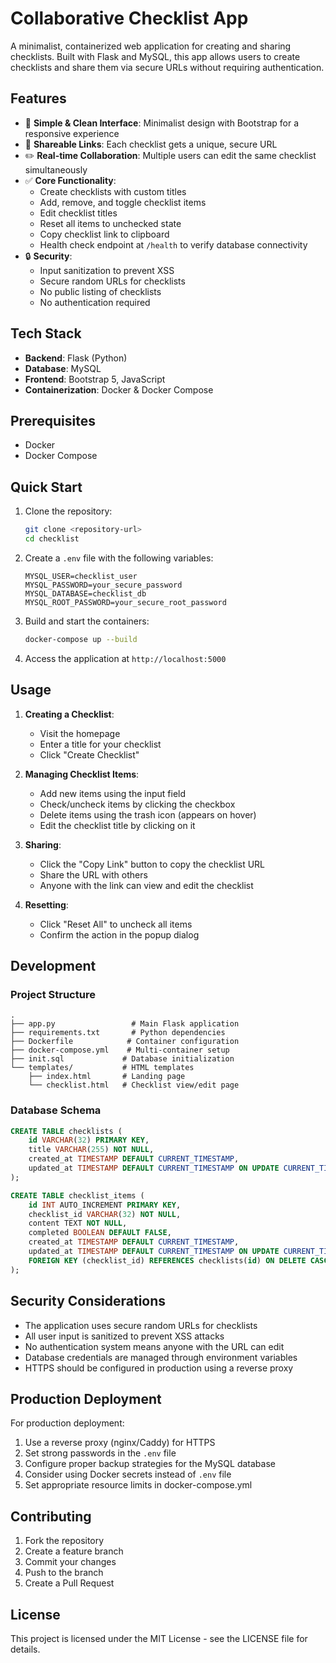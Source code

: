 # Collaborative Checklist App

A minimalist, containerized web application for creating and sharing checklists. Built with Flask and MySQL, this app allows users to create checklists and share them via secure URLs without requiring authentication.

## Features

- 🎯 **Simple & Clean Interface**: Minimalist design with Bootstrap for a responsive experience
- 🔗 **Shareable Links**: Each checklist gets a unique, secure URL
- ✏️ **Real-time Collaboration**: Multiple users can edit the same checklist simultaneously
- ✅ **Core Functionality**:
  - Create checklists with custom titles
  - Add, remove, and toggle checklist items
  - Edit checklist titles
  - Reset all items to unchecked state
  - Copy checklist link to clipboard
  - Health check endpoint at `/health` to verify database connectivity
- 🔒 **Security**:
  - Input sanitization to prevent XSS
  - Secure random URLs for checklists
  - No public listing of checklists
  - No authentication required

## Tech Stack

- **Backend**: Flask (Python)
- **Database**: MySQL
- **Frontend**: Bootstrap 5, JavaScript
- **Containerization**: Docker & Docker Compose

## Prerequisites

- Docker
- Docker Compose

## Quick Start

1. Clone the repository:
   ```bash
   git clone <repository-url>
   cd checklist
   ```

2. Create a `.env` file with the following variables:
   ```env
   MYSQL_USER=checklist_user
   MYSQL_PASSWORD=your_secure_password
   MYSQL_DATABASE=checklist_db
   MYSQL_ROOT_PASSWORD=your_secure_root_password
   ```

3. Build and start the containers:
   ```bash
   docker-compose up --build
   ```

4. Access the application at `http://localhost:5000`

## Usage

1. **Creating a Checklist**:
   - Visit the homepage
   - Enter a title for your checklist
   - Click "Create Checklist"

2. **Managing Checklist Items**:
   - Add new items using the input field
   - Check/uncheck items by clicking the checkbox
   - Delete items using the trash icon (appears on hover)
   - Edit the checklist title by clicking on it

3. **Sharing**:
   - Click the "Copy Link" button to copy the checklist URL
   - Share the URL with others
   - Anyone with the link can view and edit the checklist

4. **Resetting**:
   - Click "Reset All" to uncheck all items
   - Confirm the action in the popup dialog

## Development

### Project Structure

```
.
├── app.py                 # Main Flask application
├── requirements.txt       # Python dependencies
├── Dockerfile            # Container configuration
├── docker-compose.yml    # Multi-container setup
├── init.sql             # Database initialization
└── templates/           # HTML templates
    ├── index.html       # Landing page
    └── checklist.html   # Checklist view/edit page
```

### Database Schema

```sql
CREATE TABLE checklists (
    id VARCHAR(32) PRIMARY KEY,
    title VARCHAR(255) NOT NULL,
    created_at TIMESTAMP DEFAULT CURRENT_TIMESTAMP,
    updated_at TIMESTAMP DEFAULT CURRENT_TIMESTAMP ON UPDATE CURRENT_TIMESTAMP
);

CREATE TABLE checklist_items (
    id INT AUTO_INCREMENT PRIMARY KEY,
    checklist_id VARCHAR(32) NOT NULL,
    content TEXT NOT NULL,
    completed BOOLEAN DEFAULT FALSE,
    created_at TIMESTAMP DEFAULT CURRENT_TIMESTAMP,
    updated_at TIMESTAMP DEFAULT CURRENT_TIMESTAMP ON UPDATE CURRENT_TIMESTAMP,
    FOREIGN KEY (checklist_id) REFERENCES checklists(id) ON DELETE CASCADE
);
```

## Security Considerations

- The application uses secure random URLs for checklists
- All user input is sanitized to prevent XSS attacks
- No authentication system means anyone with the URL can edit
- Database credentials are managed through environment variables
- HTTPS should be configured in production using a reverse proxy

## Production Deployment

For production deployment:

1. Use a reverse proxy (nginx/Caddy) for HTTPS
2. Set strong passwords in the `.env` file
3. Configure proper backup strategies for the MySQL database
4. Consider using Docker secrets instead of `.env` file
5. Set appropriate resource limits in docker-compose.yml

## Contributing

1. Fork the repository
2. Create a feature branch
3. Commit your changes
4. Push to the branch
5. Create a Pull Request

## License

This project is licensed under the MIT License - see the LICENSE file for details. 